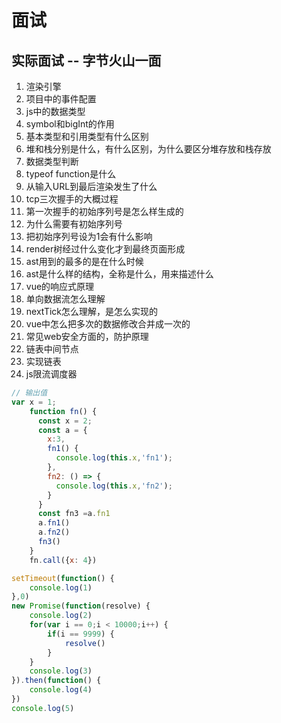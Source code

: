 # 面试
## 实际面试 -- 字节火山一面
1. 渲染引擎
2. 项目中的事件配置
3. js中的数据类型
4. symbol和bigInt的作用
5. 基本类型和引用类型有什么区别
6. 堆和栈分别是什么，有什么区别，为什么要区分堆存放和栈存放
7. 数据类型判断
8. typeof function是什么
9. 从输入URL到最后渲染发生了什么
10. tcp三次握手的大概过程
11. 第一次握手的初始序列号是怎么样生成的
12. 为什么需要有初始序列号
13. 把初始序列号设为1会有什么影响
14. render树经过什么变化才到最终页面形成
15. ast用到的最多的是在什么时候
16. ast是什么样的结构，全称是什么，用来描述什么
17. vue的响应式原理
18. 单向数据流怎么理解
19. nextTick怎么理解，是怎么实现的
20. vue中怎么把多次的数据修改合并成一次的
21. 常见web安全方面的，防护原理
22. 链表中间节点
23. 实现链表
24. js限流调度器

```js
// 输出值
var x = 1;
    function fn() {
      const x = 2; 
      const a = {
        x:3,
        fn1() {
          console.log(this.x,'fn1');
        },
        fn2: () => {
          console.log(this.x,'fn2');
        }
      }
      const fn3 =a.fn1
      a.fn1()
      a.fn2()
      fn3()
    }
    fn.call({x: 4})
```
```js
setTimeout(function() {
    console.log(1)
},0)
new Promise(function(resolve) {
    console.log(2)
    for(var i == 0;i < 10000;i++) {
        if(i == 9999) {
            resolve()
        }
    }
    console.log(3)
}).then(function() {
    console.log(4)
})
console.log(5)
```